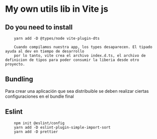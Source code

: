# My own utils lib in Vite js

## Do you need to install

```
    yarn add -D @types/node vite-plugin-dts

    Cuando compilamos nuestra app, los types desaparecen. El tipado ayuda al dev en tiempo de desarrollo
    por lo tanto, vite crea el archivo index.d.ts, el archivo de definicion de tipos para poder consumir la liberia desde otro proyecto.

```
## Bundling

Para crear una aplicación que sea distribuible se deben realizar ciertas configuraciones en el bundle final



## Eslint 
```
    npm init @eslint/config
    yarn add -D eslint-plugin-simple-import-sort
    yarn add -D prettier
```
